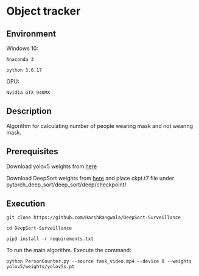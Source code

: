 # Object tracker
 
## Environment

Windows 10: 

    Anaconda 3
 
    python 3.6.17
 
GPU:

    Nvidia GTX 940MX

## Description

Algorithm for calculating number of people wearing mask and not wearing mask. 

## Prerequisites

Download yolov5 weights from [here](https://github.com/ultralytics/yolov5) 

Download DeepSort weights from [here](https://drive.google.com/drive/folders/1xhG0kRH1EX5B9_Iz8gQJb7UNnn_riXi6) and place ckpt.t7 file under pytorch_deep_sort/deep_sort/deep/checkpoint/

## Execution

``` git clone https://github.com/HarshRangwala/DeepSort-Surveillance ```

``` cd DeepSort-Surveillance ```

``` pip3 install -r requirements.txt ```

To run the main algorithm. Execute the command:

``` python PersonCounter.py --source task_video.mp4 --device 0 --weights yolov5/weights/yolov5s.pt ```

